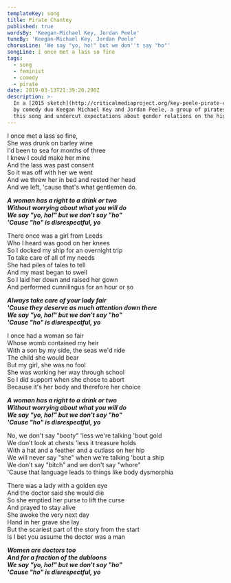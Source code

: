 ```yaml
---
templateKey: song
title: Pirate Chantey
published: true
wordsBy: 'Keegan-Michael Key, Jordan Peele'
tuneBy: 'Keegan-Michael Key, Jordan Peele'
chorusLine: 'We say "yo, ho!" but we don''t say "ho"'
songLine: I once met a lass so fine
tags:
  - song
  - feminist
  - comedy
  - pirate
date: 2019-03-13T21:39:20.290Z
description: >-
  In a [2015 sketch](http://criticalmediaproject.org/key-peele-pirate-chantey/)
  by comedy duo Keegan Michael Key and Jordan Peele, a group of pirates sing
  this song and undercut expectations about gender relations on the high seas.
---
```

I once met a lass so fine,\
She was drunk on barley wine\
I'd been to sea for months of three\
I knew I could make her mine\
And the lass was past consent\
So it was off with her we went\
And we threw her in bed and rested her head\
And we left, 'cause that's what gentlemen do.

***A woman has a right to a drink or two***\
***Without worrying about what you will do***\
***We say "yo, ho!" but we don't say "ho"***\
***'Cause "ho" is disrespectful, yo***

There once was a girl from Leeds\
Who I heard was good on her knees\
So I docked my ship for an overnight trip\
To take care of all of my needs\
She had piles of tales to tell\
And my mast began to swell\
So I laid her down and raised her gown\
And performed cunnilingus for an hour or so

***Always take care of your lady fair***\
***'Cause they deserve as much attention down there***\
***We say "yo, ho!" but we don't say "ho"***\
***'Cause "ho" is disrespectful, yo***

I once had a woman so fair\
Whose womb contained my heir\
With a son by my side, the seas we'd ride\
The child she would bear\
But my girl, she was no fool\
She was working her way through school\
So I did support when she chose to abort\
Because it's her body and therefore her choice

***A woman has a right to a drink or two***\
***Without worrying about what you will do***\
***We say "yo, ho!" but we don't say "ho"***\
***'Cause "ho" is disrespectful, yo***

No, we don't say "booty" 'less we're talking 'bout gold\
We don't look at chests 'less it treasure holds\
With a hat and a feather and a cutlass on her hip\
We will never say "she" when we're talking 'bout a ship\
We don't say "bitch" and we don't say "whore"\
'Cause that language leads to things like body dysmorphia

There was a lady with a golden eye\
And the doctor said she would die\
So she emptied her purse to lift the curse\
And prayed to stay alive\
She awoke the very next day\
Hand in her grave she lay\
But the scariest part of the story from the start\
Is I bet you assume the doctor was a man

***Women are doctors too***\
***And for a fraction of the dubloons***\
***We say "yo, ho!" but we don't say "ho"***\
***'Cause "ho" is disrespectful, yo***
